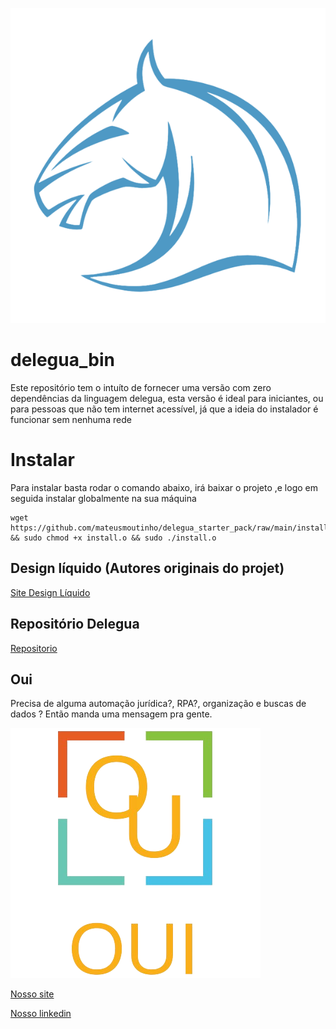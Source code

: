 
![alt text](/assets/icone-delegua.png)


# delegua_bin


Este repositório  tem o intuíto de fornecer uma versão com zero dependências
da linguagem delegua, esta versão é ideal para iniciantes, ou para pessoas que 
não tem internet acessível, já que a ideia do instalador é funcionar sem nenhuma rede




# Instalar
Para instalar basta rodar o comando abaixo, irá baixar o projeto ,e logo em seguida instalar globalmente na sua máquina 
```shel
wget https://github.com/mateusmoutinho/delegua_starter_pack/raw/main/install.o && sudo chmod +x install.o && sudo ./install.o
```




## Design líquido (Autores originais do projet)

[Site Design Líquido](https://designliquido.com.br/)

## Repositório Delegua

[Repositorio](https://github.com/DesignLiquido/delegua)


## Oui
Precisa de alguma automação jurídica?, RPA?, organização e buscas de dados ? 
Então manda uma mensagem pra gente.

![alt text](/assets/logo.png)

[Nosso site](oui.tec.br)


[Nosso linkedin](https://www.linkedin.com/company/oui-tecnologia/)

